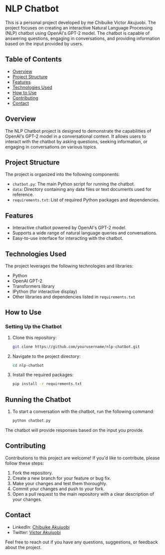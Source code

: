 # NLP Chatbot

This is a personal project developed by me Chibuike Victor Akujuobi. The project focuses on creating an interactive Natural Language Processing (NLP) chatbot using OpenAI's GPT-2 model. The chatbot is capable of answering questions, engaging in conversations, and providing information based on the input provided by users.

## Table of Contents

- [Overview](#overview)
- [Project Structure](#project-structure)
- [Features](#features)
- [Technologies Used](#technologies-used)
- [How to Use](#how-to-use)
- [Contributing](#contributing)
- [Contact](#contact)

## Overview

The NLP Chatbot project is designed to demonstrate the capabilities of OpenAI's GPT-2 model in a conversational context. It allows users to interact with the chatbot by asking questions, seeking information, or engaging in conversations on various topics.

## Project Structure

The project is organized into the following components:

- `chatbot.py`: The main Python script for running the chatbot.
- `data`: Directory containing any data files or text documents used for reference.
- `requirements.txt`: List of required Python packages and dependencies.

## Features

- Interactive chatbot powered by OpenAI's GPT-2 model.
- Supports a wide range of natural language queries and conversations.
- Easy-to-use interface for interacting with the chatbot.

## Technologies Used

The project leverages the following technologies and libraries:

- Python
- OpenAI GPT-2
- Transformers library
- IPython (for interactive display)
- Other libraries and dependencies listed in `requirements.txt`

## How to Use

### Setting Up the Chatbot

1. Clone this repository:

   ```bash
   git clone https://github.com/yourusername/nlp-chatbot.git

2. Navigate to the project directory:

   ```bash
   cd nlp-chatbot

3. Install the required packages:

      ```bash
      pip install -r requirements.txt

## Running the Chatbot
1. To start a conversation with the chatbot, run the following command:

      ```bash
      python chatbot.py

The chatbot will provide responses based on the input you provide.

## Contributing
Contributions to this project are welcome! If you'd like to contribute, please follow these steps:

1. Fork the repository.
2. Create a new branch for your feature or bug fix.
3. Make your changes and test them thoroughly.
4. Commit your changes and push to your fork.
5. Open a pull request to the main repository with a clear description of your changes.

## Contact
- LinkedIn: [Chibuike Akujuobi](https://www.linkedin.com/in/chibuike-akujuobi-bb9061182/)
- Twitter: [Victor Akujuobi](https://twitter.com/victor_akujuobi)

Feel free to reach out if you have any questions, suggestions, or feedback about the project.
